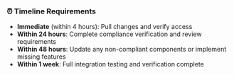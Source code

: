 ### ⏰ Timeline Requirements
- **Immediate** (within 4 hours): Pull changes and verify access
- **Within 24 hours**: Complete compliance verification and review requirements  
- **Within 48 hours**: Update any non-compliant components or implement missing features
- **Within 1 week**: Full integration testing and verification complete